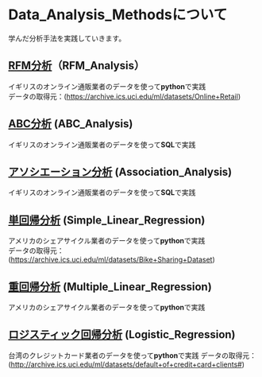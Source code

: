 # Data_Analysis_Methodsについて
学んだ分析手法を実践していきます。

## [RFM分析][686c0db0]（RFM_Analysis）
イギリスのオンライン通販業者のデータを使って**python**で実践  
データの取得元：(https://archive.ics.uci.edu/ml/datasets/Online+Retail)

  [686c0db0]: https://github.com/selectfromwhere/Data_Analysis_Methods/tree/master/RFM_Analysis "RFM分析"

## [ABC分析][cf9ec285] (ABC_Analysis)
イギリスのオンライン通販業者のデータを使って**SQL**で実践

  [cf9ec285]: https://github.com/selectfromwhere/Data_Analysis_Methods/tree/master/ABC_Analysis "ABC分析"

## [アソシエーション分析][52042519] (Association_Analysis)
イギリスのオンライン通販業者のデータを使って**SQL**で実践

  [52042519]: https://github.com/selectfromwhere/Data_Analysis_Methods/tree/master/Association_Analysis "アソシエーション分析"

## [単回帰分析][2ed2f95d] (Simple_Linear_Regression)
アメリカのシェアサイクル業者のデータを使って**python**で実践  
データの取得元：(https://archive.ics.uci.edu/ml/datasets/Bike+Sharing+Dataset)

  [2ed2f95d]: https://github.com/selectfromwhere/Data_Analysis_Methods/tree/master/Simple_Linear_Regression "単回帰分析"

## [重回帰分析][38c345d7] (Multiple_Linear_Regression)
アメリカのシェアサイクル業者のデータを使って**python**で実践

  [38c345d7]: https://github.com/selectfromwhere/Data_Analysis_Methods/tree/master/Multiple_Linear_Regression "重回帰分析"

## [ロジスティック回帰分析][200cd2d2] (Logistic_Regression)
台湾のクレジットカード業者のデータを使って**python**で実践
データの取得元：(http://archive.ics.uci.edu/ml/datasets/default+of+credit+card+clients#)

  [200cd2d2]: https://github.com/selectfromwhere/Data_Analysis_Methods/tree/master/Logistic_Regression "ロジスティック回帰"

